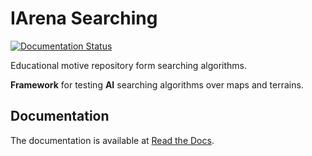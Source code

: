 # IArena Searching

[![Documentation Status](https://readthedocs.org/projects/siarena/badge/?version=latest)](https://siarena.readthedocs.io/en/latest/?badge=latest)

Educational motive repository form searching algorithms.

**Framework** for testing **AI** searching algorithms over maps and terrains.

## Documentation

The documentation is available at [Read the Docs](https://sIArena.readthedocs.io/en/latest/).

